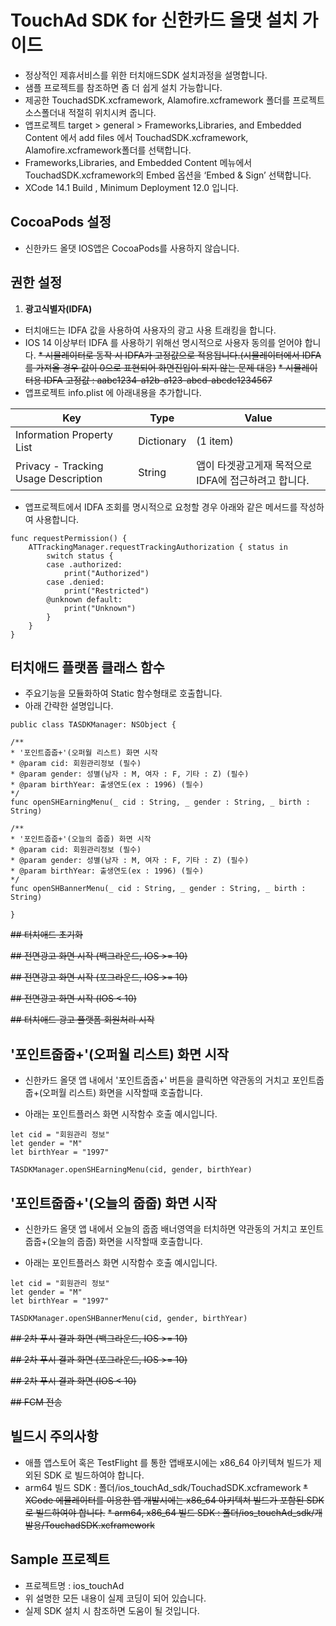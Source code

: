 #  TouchAd SDK  for 신한카드 올댓 설치 가이드

* 정상적인 제휴서비스를 위한 터치애드SDK 설치과정을 설명합니다.
* 샘플 프로젝트를 참조하면 좀 더 쉽게 설치 가능합니다.
* 제공한 TouchadSDK.xcframework, Alamofire.xcframework 폴더를 프로젝트 소스폴더내 적절히 위치시켜 줍니다.
* 앱프로젝트 target > general > Frameworks,Libraries, and Embedded Content 에서 add files 에서 TouchadSDK.xcframework, Alamofire.xcframework폴더를 선택합니다.
* Frameworks,Libraries, and Embedded Content 메뉴에서 TouchadSDK.xcframework의 Embed 옵션을 ‘Embed & Sign’ 선택합니다.
* XCode 14.1 Build , Minimum Deployment 12.0 입니다.


## CocoaPods 설정
* 신한카드 올댓 IOS앱은 CocoaPods를 사용하지 않습니다.


## 권한 설정
1. **광고식별자(IDFA)**
* 터치애드는 IDFA 값을 사용하여 사용자의 광고 사용 트래킹을 합니다.  
* IOS 14 이상부터 IDFA 를 사용하기 위해선 명시적으로 사용자 동의를 얻어야 합니다.
~~* 시뮬레이터로 동작 시 IDFA가 고정값으로 적용됩니다.(시뮬레이터에서 IDFA를 가져올 경우 값이 0으로 표현되어 화면진입이 되지 않는 문제 대응)~~
~~* 시뮬레이터용 IDFA 고정값 : aabc1234-a12b-a123-abcd-abcde1234567~~
* 앱프로젝트 info.plist 에 아래내용을 추가합니다.

| Key | Type | Value |
|---|---|---|
| Information Property List|Dictionary|(1 item)|
| Privacy - Tracking Usage Description|String|앱이 타겟광고게재 목적으로 IDFA에 접근하려고 합니다.|

* 앱프로젝트에서 IDFA 조회를 명시적으로 요청할 경우 아래와 같은 메서드를 작성하여 사용합니다.

```
func requestPermission() { 
    ATTrackingManager.requestTrackingAuthorization { status in 
        switch status { 
        case .authorized: 
            print("Authorized") 
        case .denied: 
            print("Restricted") 
        @unknown default: 
            print("Unknown") 
        } 
    } 
}
```

## 터치애드 플랫폼 클래스 함수

- 주요기능을 모듈화하여 Static 함수형태로 호출합니다.
- 아래 간략한 설명입니다.
```
public class TASDKManager: NSObject {

/**
* '포인트줍줍+'(오퍼월 리스트) 화면 시작
* @param cid: 회원관리정보 (필수)
* @param gender: 성별(남자 : M, 여자 : F, 기타 : Z) (필수)
* @param birthYear: 출생연도(ex : 1996) (필수)
*/
func openSHEarningMenu(_ cid : String, _ gender : String, _ birth : String)

/**
* '포인트줍줍+'(오늘의 줍줍) 화면 시작
* @param cid: 회원관리정보 (필수)
* @param gender: 성별(남자 : M, 여자 : F, 기타 : Z) (필수)
* @param birthYear: 출생연도(ex : 1996) (필수)
*/
func openSHBannerMenu(_ cid : String, _ gender : String, _ birth : String)

}
```

~~## 터치애드 초기화~~

~~## 전면광고 화면 시작 (백그라운드, IOS >= 10)~~

~~## 전면광고 화면 시작 (포그라운드, IOS >= 10)~~

~~## 전면광고 화면 시작 (IOS < 10)~~

~~## 터치애드 광고 플랫폼 회원처리 시작~~


## '포인트줍줍+'(오퍼월 리스트) 화면 시작

* 신한카드 올댓 앱 내에서 '포인트줍줍+' 버튼을 클릭하면 약관동의 거치고 포인트줍줍+(오퍼월 리스트) 화면을 시작할때 호출합니다.

* 아래는 포인트플러스 화면 시작함수 호출 예시입니다.
```
let cid = "회원관리 정보"
let gender = "M"
let birthYear = "1997"

TASDKManager.openSHEarningMenu(cid, gender, birthYear)
```

## '포인트줍줍+'(오늘의 줍줍) 화면 시작

* 신한카드 올댓 앱 내에서 오늘의 줍줍 배너영역을 터치하면 약관동의 거치고 포인트줍줍+(오늘의 줍줍) 화면을 시작할때 호출합니다.

* 아래는 포인트플러스 화면 시작함수 호출 예시입니다.
```
let cid = "회원관리 정보"
let gender = "M"
let birthYear = "1997"

TASDKManager.openSHBannerMenu(cid, gender, birthYear)
```

~~## 2차 푸시 결과 화면 (백그라운드, IOS >= 10)~~

~~## 2차 푸시 결과 화면 (포그라운드, IOS >= 10)~~

~~## 2차 푸시 결과 화면 (IOS < 10)~~

~~## FCM 전송~~

## 빌드시  주의사항

* 애플 앱스토어 혹은 TestFlight 를 통한 앱배포시에는 x86_64 아키텍쳐 빌드가 제외된 SDK 로 빌드하여야 합니다.
* arm64  빌드 SDK :  폴더/ios_touchAd_sdk/TouchadSDK.xcframework
~~* XCode 에뮬레이터를 이용한 앱 개발시에는 x86_64 아키텍쳐 빌드가 포함된 SDK 로 빌드하여야 합니다.~~
~~* arm64, x86_64 빌드 SDK : 폴더/ios_touchAd_sdk/개발용/TouchadSDK.xcframework~~

## Sample 프로젝트

* 프로젝트명 : ios_touchAd
* 위 설명한 모든 내용이 실제 코딩이 되어 있습니다.
* 실제 SDK 설치 시 참조하면 도움이 될 것입니다.

